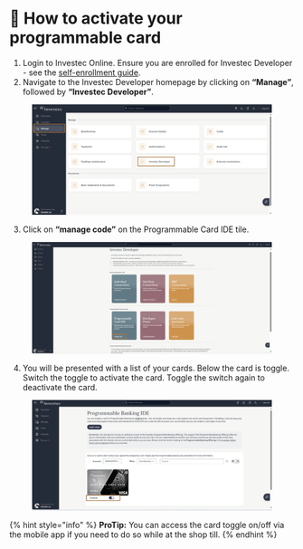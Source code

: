 # 🙌 How to activate your programmable card

1. Login to Investec Online. Ensure you are enrolled for Investec Developer - see the [self-enrollment guide](../self-enrollment-guide.md).&#x20;
2. Navigate to the Investec Developer homepage by clicking on **“Manage”**, followed by **“Investec Developer”**.&#x20;

<figure><img src="../../.gitbook/assets/Step 1 .png" alt=""><figcaption></figcaption></figure>

3. Click on **“manage code”** on the Programmable Card IDE tile.&#x20;

<figure><img src="../../.gitbook/assets/Screenshot 2024-11-11 094333.png" alt=""><figcaption></figcaption></figure>

4. You will be presented with a list of your cards. Below the card is toggle. Switch the toggle to activate the card. Toggle the switch again to deactivate the card.

<figure><img src="../../.gitbook/assets/Screenshot 2024-12-09 151943.png" alt=""><figcaption></figcaption></figure>

{% hint style="info" %}
**ProTip:** You can access the card toggle on/off  via the mobile app if you need to do so while at the shop till.
{% endhint %}
